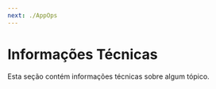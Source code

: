 ```yaml
---
next: ./AppOps
---
```


# Informações Técnicas

Esta seção contém informações técnicas sobre algum tópico.

